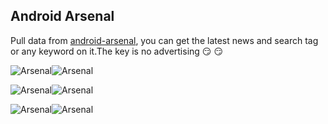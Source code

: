 ## Android Arsenal

Pull data from [android-arsenal](https://android-arsenal.com/), you can get the latest news and search tag or any keyword on it.The key is no advertising :smirk: :smirk:


![Arsenal](https://raw.githubusercontent.com/lovejjfg/screenshort/master/492076039457419714.jpg)![Arsenal](https://raw.githubusercontent.com/lovejjfg/screenshort/master/545957406412897876.jpg)

![Arsenal](https://raw.githubusercontent.com/lovejjfg/screenshort/master/729019195799321255.jpg)![Arsenal](https://raw.githubusercontent.com/lovejjfg/screenshort/master/788612810845786773.jpg)

![Arsenal](https://raw.githubusercontent.com/lovejjfg/screenshort/master/813414262641194397.jpg)![Arsenal](https://raw.githubusercontent.com/lovejjfg/screenshort/master/910268688095894450.jpg)

